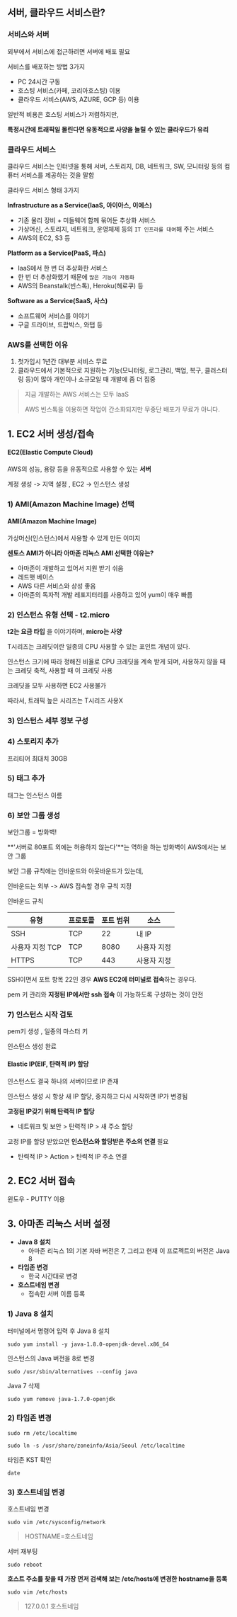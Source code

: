 ## 서버, 클라우드 서비스란?

### 서비스와 서버

외부에서 서비스에 접근하려면 서버에 배포 필요

서비스를 배포하는 방법 3가지

- PC 24시간 구동
- 호스팅 서비스(카페, 코리아호스팅) 이용
- 클라우드 서비스(AWS, AZURE, GCP 등) 이용

일반적 비용은 호스팅 서비스가 저렴하지만, 

**특정시간에 트래픽일 몰린다면 유동적으로 사양을 늘릴 수 있는 클라우드가 유리**

### 클라우드 서비스

클라우드 서비스는 인터넷을 통해 서버, 스토리지, DB, 네트워크, SW, 모니터링 등의 컴퓨터 서비스를 제공하는 것을 말함

클라우드 서비스 형태 3가지

**Infrastructure as a Service(IaaS, 아이아스, 이에스)**

- 기존 물리 장비 + 미들웨어 함께 묶어둔 추상화 서비스
- 가상머신, 스토리지, 네트워크, 운영체제 등의 `IT 인프라를 대여`해 주는 서비스
- AWS의 EC2, S3 등

**Platform as a Service(PaaS, 파스)**

- IaaS에서 한 번 더 추상화한 서비스
- 한 번 더 추상화했기 때문에 `많은 기능이 자동화`
- AWS의 Beanstalk(빈스톡), Heroku(헤로쿠) 등

**Software as a Service(SaaS, 사스)**

- 소프트웨어 서비스를 이야기
- 구글 드라이브, 드랍박스, 와탭 등

### AWS를 선택한 이유

1. 첫가입시 1년간 대부분 서비스 무료
2. 클라우드에서 기본적으로 지원하는 기능(모니터링, 로그관리, 백업, 복구, 클러스터링 등)이 많아 개인이나 소규모일 때 개발에 좀 더 집중

> 지금 개발하는 AWS 서비스는 모두 IaaS
>
> AWS 빈스톡을 이용하면 작업이 간소화되지만  무중단 배포가 무료가 아니다.



## 1. EC2 서버 생성/접속

#### EC2(Elastic Compute Cloud)

AWS의 성능, 용량 등을 유동적으로 사용할 수 있는 **서버** 

계정 생성 -> 지역 설정 , EC2 -> 인스턴스 생성

### 1) AMI(Amazon Machine Image) 선택

#### AMI(Amazon Machine Image)

가상머신(인스턴스)에서 사용할 수 있게 만든 이미지

**센토스 AMI가 아니라 아마존 리눅스 AMI 선택한 이유는?**

- 아마존이 개발하고 있어서 지원 받기 쉬움
- 레드햇 베이스
- AWS 다른 서비스와 상성 좋음
- 아마존의 독자적 개발 레포지터리를 사용하고 있어 yum이 매우 빠름

### 2) 인스턴스 유형 선택 - t2.micro

**t2는 요금 타입** 을 이야기하며, **micro는 사양**

T시리즈는 크레딧이란 일종의 CPU 사용할 수 있는 포인트 개념이 있다.

인스턴스 크기에 따라 정해진 비율로 CPU 크레딧을 계속 받게 되며, 사용하지 않을 때는 크레딧 축적, 사용할 때 이 크레딧 사용

크레딧을 모두 사용하면 EC2 사용불가

따라서, 트래픽 높은 시리즈는 T시리즈 사용X

### 3) 인스턴스 세부 정보 구성

### 4) 스토리지 추가

프리티어 최대치 30GB

### 5) 태그 추가

태그는 인스턴스 이름

### 6) 보안 그룹 생성

보안그룹 = 방화벽!

**'서버로 80포트 외에는 허용하지 않는다'**는 역하을 하는 방화벽이 AWS에서는 보안 그룹

보안 그룹 규칙에는 인바운드와 아웃바운드가 있는데,

인바운드는 외부 -> AWS 접속할 경우 규칙 지정

인바운드 규칙 

| 유형            | 프로토콜 | 포트 범위 | 소스        |
| --------------- | -------- | --------- | ----------- |
| SSH             | TCP      | 22        | 내 IP       |
| 사용자 지정 TCP | TCP      | 8080      | 사용자 지정 |
| HTTPS           | TCP      | 443       | 사용자 지정 |

 SSH이면서 포트 항목 22인 경우 **AWS EC2에 터미널로 접속**하는 경우다.

pem 키 관리와 **지정된 IP에서만 ssh 접속** 이 가능하도록 구성하는 것이 안전

### 7) 인스턴스 시작 검토

pem키 생성 , 일종의 마스터 키

인스턴스 생성 완료

#### Elastic IP(EIF, 탄력적 IP) 할당

인스턴스도 결국 하나의 서버이므로 IP 존재

인스턴스 생성 시 항상 새 IP 할당, 중지하고 다시 시작하면 IP가 변경됨

**고정된 IP갖기 위해 탄력적 IP 할당**

- 네트워크 및 보안 > 탄력적 IP > 새 주소 할당

고정 IP를 할당 받았으면 **인스턴스와 할당받은 주소의 연결** 필요

- 탄력적 IP > Action > 탄력적 IP 주소 연결

## 2. EC2 서버 접속

윈도우 - PUTTY 이용

## 3. 아마존 리눅스 서버 설정

- **Java 8 설치**
  - 아마존 리눅스 1의 기본 자바 버전은 7,  그리고 현재 이 프로젝트의 버전은 Java 8 
- **타임존 변경**
  - 한국 시간대로 변경
- **호스트네임 변경**
  - 접속한 서버 이름 등록

### 1) **Java 8 설치**

터미널에서 명령어 입력 후 Java 8 설치

~~~
sudo yum install -y java-1.8.0-openjdk-devel.x86_64
~~~

인스턴스의 Java 버전을 8로 변경

~~~
sudo /usr/sbin/alternatives --config java
~~~

Java 7 삭제

~~~
sudo yum remove java-1.7.0-openjdk
~~~

### 2) 타임존 변경

~~~
sudo rm /etc/localtime

sudo ln -s /usr/share/zoneinfo/Asia/Seoul /etc/localtime
~~~

타임존 KST 확인

~~~
date
~~~

### 3) 호스트네임 변경

호스트네임 변경

~~~
sudo vim /etc/sysconfig/network
~~~

> HOSTNAME=호스트네임

서버 재부팅

~~~
sudo reboot
~~~

**호스트 주소를 찾을 때 가장 먼저 검색해 보는 /etc/hosts에 변경한 hostname을 등록**

~~~
sudo vim /etc/hosts
~~~

> 127.0.0.1 호스트네임

